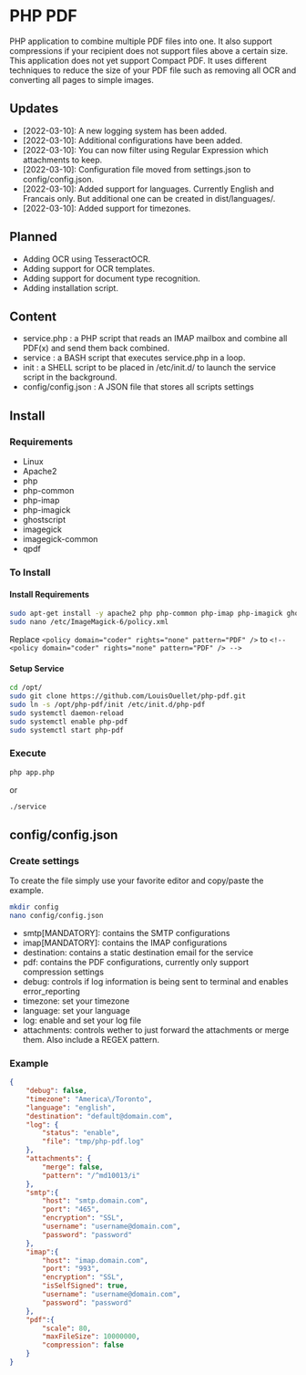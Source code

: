 # PHP PDF
PHP application to combine multiple PDF files into one. It also support compressions if your recipient does not support files above a certain size. This application does not yet support Compact PDF. It uses different techniques to reduce the size of your PDF file such as removing all OCR and converting all pages to simple images.

## Updates

 * [2022-03-10]: A new logging system has been added.
 * [2022-03-10]: Additional configurations have been added.
 * [2022-03-10]: You can now filter using Regular Expression which attachments to keep.
 * [2022-03-10]: Configuration file moved from settings.json to config/config.json.
 * [2022-03-10]: Added support for languages. Currently English and Francais only. But additional one can be created in dist/languages/.
 * [2022-03-10]: Added support for timezones.

## Planned

 - Adding OCR using TesseractOCR.
 - Adding support for OCR templates.
 - Adding support for document type recognition.
 - Adding installation script.

## Content

 - service.php : a PHP script that reads an IMAP mailbox and combine all PDF(x) and send them back combined.
 - service : a BASH script that executes service.php in a loop.
 - init : a SHELL script to be placed in /etc/init.d/ to launch the service script in the background.
 - config/config.json : A JSON file that stores all scripts settings

## Install
### Requirements
 - Linux
 - Apache2
 - php
 - php-common
 - php-imap
 - php-imagick
 - ghostscript
 - imagegick
 - imagegick-common
 - qpdf
### To Install

#### Install Requirements

```BASH
sudo apt-get install -y apache2 php php-common php-imap php-imagick ghostscript imagemagick imagemagick-common
sudo nano /etc/ImageMagick-6/policy.xml
```

Replace `<policy domain="coder" rights="none" pattern="PDF" />` to `<!-- <policy domain="coder" rights="none" pattern="PDF" /> -->`

#### Setup Service
```BASH
cd /opt/
sudo git clone https://github.com/LouisOuellet/php-pdf.git
sudo ln -s /opt/php-pdf/init /etc/init.d/php-pdf
sudo systemctl daemon-reload
sudo systemctl enable php-pdf
sudo systemctl start php-pdf
```

### Execute
```BASH
php app.php
```
or
```BASH
./service
```

## config/config.json
### Create settings
To create the file simply use your favorite editor and copy/paste the example.

```BASH
mkdir config
nano config/config.json
```

 - smtp[MANDATORY]: contains the SMTP configurations
 - imap[MANDATORY]: contains the IMAP configurations
 - destination: contains a static destination email for the service
 - pdf: contains the PDF configurations, currently only support compression settings
 - debug: controls if log information is being sent to terminal and enables error_reporting
 - timezone: set your timezone
 - language: set your language
 - log: enable and set your log file
 - attachments: controls wether to just forward the attachments or merge them. Also include a REGEX pattern.

### Example
```JSON
{
    "debug": false,
    "timezone": "America\/Toronto",
    "language": "english",
    "destination": "default@domain.com",
    "log": {
        "status": "enable",
        "file": "tmp/php-pdf.log"
    },
    "attachments": {
        "merge": false,
        "pattern": "/^md10013/i"
    },
    "smtp":{
        "host": "smtp.domain.com",
        "port": "465",
        "encryption": "SSL",
        "username": "username@domain.com",
        "password": "password"
    },
    "imap":{
        "host": "imap.domain.com",
        "port": "993",
        "encryption": "SSL",
        "isSelfSigned": true,
        "username": "username@domain.com",
        "password": "password"
    },
    "pdf":{
        "scale": 80,
        "maxFileSize": 10000000,
        "compression": false
    }
}
```
